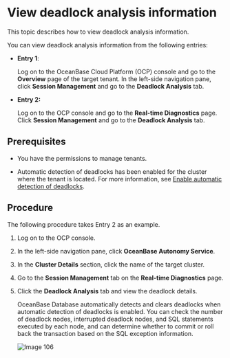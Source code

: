 # View deadlock analysis information

This topic describes how to view deadlock analysis information.

You can view deadlock analysis information from the following entries:

* **Entry 1**:

   Log on to the OceanBase Cloud Platform (OCP) console and go to the **Overview** page of the target tenant. In the left-side navigation pane, click **Session Management** and go to the **Deadlock Analysis** tab.

* **Entry 2:**

   Log on to the OCP console and go to the **Real-time Diagnostics** page. Click **Session Management** and go to the **Deadlock Analysis** tab.

## Prerequisites

* You have the permissions to manage tenants.

* Automatic detection of deadlocks has been enabled for the cluster where the tenant is located. For more information, see [Enable automatic detection of deadlocks](../../600.cluster-functions/300.manage-a-cluster/900.enable-automatic-deadlock-detection.md).

## Procedure

The following procedure takes Entry 2 as an example.

1. Log on to the OCP console.

2. In the left-side navigation pane, click **OceanBase Autonomy Service**.

3. In the **Cluster Details** section, click the name of the target cluster.

4. Go to the **Session Management** tab on the **Real-time Diagnostics** page.

5. Click the **Deadlock Analysis** tab and view the deadlock details.

   OceanBase Database automatically detects and clears deadlocks when automatic detection of deadlocks is enabled. You can check the number of deadlock nodes, interrupted deadlock nodes, and SQL statements executed by each node, and can determine whether to commit or roll back the transaction based on the SQL exception information.

   ![Image 106](https://obbusiness-private.oss-cn-shanghai.aliyuncs.com/doc/img/ocp/420/%E6%AD%BB%E9%94%81%E5%88%86%E6%9E%90-1.png)
